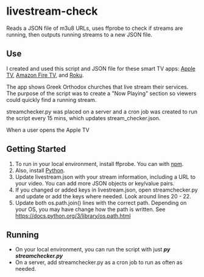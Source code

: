 # livestream-check
Reads a JSON file of m3u8 URLs, uses ffprobe to check if streams are running, then outputs running streams to a new JSON file.

## Use
I created and used this script and JSON file for these smart TV apps: [Apple TV](https://itunes.apple.com/us/app/goarch/id1270174561?ls=1&mt=8), [Amazon Fire TV](https://www.amazon.com/gp/product/B07DPV3FKY), and [Roku](https://my.roku.com/add/GOARCH).

The app shows Greek Orthodox churches that live stream their services. The purpose of the script was to create a "Now Playing" section so viewers could quickly find a running stream.

streamchecker.py was placed on a server and a cron job was created to run the script every 15 mins, which updates stream_checker.json. 

When a user opens the Apple TV

## Getting Started
1. To run in your local environment, install ffprobe. You can with [npm](https://www.npmjs.com/package/ffprobe).
2. Also, install [Python](https://www.python.org).
3. Update livestream.json with your stream information, including a URL to your video. You can add more JSON objects or key/value pairs. 
4. If you changed or added keys in livestream.json, open streamchecker.py and update or add the keys where needed. Look around lines 20 - 22.
5. Update both os.path.join() lines with the correct path. Depending on your OS, you may have change how the path is written. See https://docs.python.org/3/library/os.path.html

## Running
* On your local environment, you can run the script with just ***py streamchecker.py***
* On a server, add streamchecker.py as a cron job to run as often as needed.
